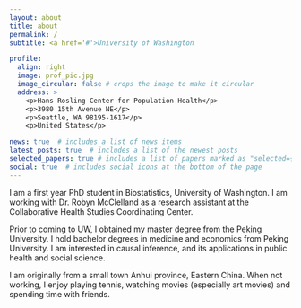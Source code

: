 ```yaml
---
layout: about
title: about
permalink: /
subtitle: <a href='#'>University of Washington

profile:
  align: right
  image: prof_pic.jpg
  image_circular: false # crops the image to make it circular
  address: >
    <p>Hans Rosling Center for Population Health</p>
    <p>3980 15th Avenue NE</p>
    <p>Seattle, WA 98195-1617</p>
    <p>United States</p>

news: true  # includes a list of news items
latest_posts: true  # includes a list of the newest posts
selected_papers: true # includes a list of papers marked as "selected={true}"
social: true  # includes social icons at the bottom of the page
---
```


I am a first year PhD student in Biostatistics, University of Washington. I am working with Dr. Robyn McClelland as a research assistant at the Collaborative Health Studies Coordinating Center.

Prior to coming to UW,  I obtained my master degree from the Peking University. I hold bachelor degrees in medicine and economics from Peking University. I am interested in causal inference, and its applications in public health and social science.

I am originally from a small town Anhui province, Eastern China. When not working, I enjoy playing tennis, watching movies (especially art movies) and spending time with friends.
